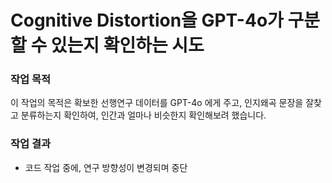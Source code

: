 # Cognitive Distortion을 GPT-4o가 구분할 수 있는지 확인하는 시도

### 작업 목적

이 작업의 목적은 확보한 선행연구 데이터를 GPT-4o 에게 주고, 인지왜곡 문장을 잘찾고 분류하는지 확인하여, 인간과 얼마나 비슷한지 확인해보려 했습니다.

### 작업 결과

- 코드 작업 중에, 연구 방향성이 변경되며 중단

